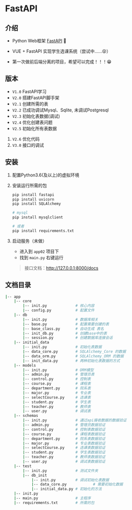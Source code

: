 # FastAPI

## 介绍
+ Python Web框架 [FastAPI](https://fastapi.tiangolo.com/zh/) 📖

+ VUE + FastAPI 实现学生选课系统（尝试中......😝）
+ 第一次做前后端分离的项目，希望可以完成！！！😁

## 版本

+ `V1.0` FastAPI学习
+ `V2.0` 搭建FastAPI脚手架
+ `V2.1` 创建所需的表
+ `V2.2` 已成功调试Mysql、Sqlite, 未调试Postgresql
+ `V2.3` 初始化表数据(调试)
+ `V2.4` 优化创建表问题
+ `V2.5` 初始化所有表数据

1. `V2.6` 优化代码
2. `V3.0` 接口的调试

## 安装

1. 配置Python3.6(及以上)的虚拟环境

2. 安装运行所需的包

   ```python
   pip install fastapi
   pip install uvicorn
   pip install SQLAlchemy
   
   # mysql
   pip install mysqlclient
   
   # 或者
   pip install requirements.txt
   ```

3. 启动服务（未做）

   + 进入到 `app02` 项目下
   + 找到 `main.py` 右键运行

   >接口文档：http://127.0.0.1:8000/docs

## 文档目录

```sh
|-- app
	|-- core					
		|-- init.py			    # 核心内容
		|-- config.py			# 配置文件
 	|-- db						
 		|-- init.py			    # 数据库相关
		|-- base.py				# 配置需要创建的表
		|-- base_class.py		# 自动生成 表名
		|-- init_db.py			# 创建base中的表
		|-- session.py			# 创建数据库连接会话
	|-- initial_data
    	|-- init.py			    # 初始化表数据
    	|-- data_core.py		# SQLAlchemy_Core 的数据
    	|-- data_orm.py			# SQLAlchemy_ORM 的数据
    	|-- init_data.py		# 两种初始化表数据的方式
	|-- models                  
		|-- init.py			    # ORM模型
		|-- admin.py			# 管理员表
		|-- control.py			# 控制表
		|-- course.py			# 课程表
		|-- department.py		# 院系表
		|-- major.py			# 专业表
		|-- selectCourse.py		# 选课表
		|-- student.py			# 学生表
		|-- teacher.py			# 教师表
		|-- user.py				# 调试表
	|-- schemas                 
		|-- init.py			    # 通过api接收数据的数据验证
		|-- admin.py			# 管理员数据验证
		|-- control.py			# 控制表数据验证
		|-- course.py			# 课程表数据验证
		|-- department.py		# 院系表数据验证
		|-- major.py			# 专业表数据验证
		|-- selectCourse.py		# 选课表数据验证
		|-- student.py			# 学生表数据验证
		|-- teacher.py			# 教师表数据验证
		|-- user.py				# 调试表数据验证
	|-- test   
    	|-- init.py				# 测试文件夹
    	|-- db_init				
    		|-- init.py			# 调试初始化表数据
    		|-- data_core.py			# 需要初始化数据
    		|-- initial_data.py	# 初始化的方法
	|-- init.py
	|-- main.py					# 主程序
	|-- requirements.txt		# 所需的包
```

